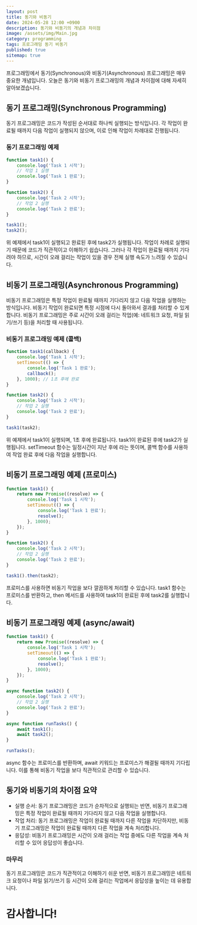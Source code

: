 ```yaml
---
layout: post
title: 동기와 비동기
date: 2024-05-28 12:00 +0900
description: 동기와 비동기의 개념과 차이점
image: /assets/img/Main.jpg
category: programming
tags: 프로그래밍 동기 비동기
published: true
sitemap: true
---
```


프로그래밍에서 동기(Synchronous)와 비동기(Asynchronous) 프로그래밍은 매우 중요한 개념입니다. 오늘은 동기와 비동기 프로그래밍의 개념과 차이점에 대해 자세히 알아보겠습니다.



## 동기 프로그래밍(Synchronous Programming)
동기 프로그래밍은 코드가 작성된 순서대로 하나씩 실행되는 방식입니다. 각 작업이 완료될 때까지 다음 작업이 실행되지 않으며, 이로 인해 작업이 차례대로 진행됩니다.

### 동기 프로그래밍 예제

```javascript
function task1() {
    console.log('Task 1 시작');
    // 작업 1 실행
    console.log('Task 1 완료');
}

function task2() {
    console.log('Task 2 시작');
    // 작업 2 실행
    console.log('Task 2 완료');
}

task1();
task2();
```
위 예제에서 task1이 실행되고 완료된 후에 task2가 실행됩니다. 작업이 차례로 실행되기 때문에 코드가 직관적이고 이해하기 쉽습니다. 그러나 각 작업이 완료될 때까지 기다려야 하므로, 시간이 오래 걸리는 작업이 있을 경우 전체 실행 속도가 느려질 수 있습니다.



## 비동기 프로그래밍(Asynchronous Programming)
비동기 프로그래밍은 특정 작업이 완료될 때까지 기다리지 않고 다음 작업을 실행하는 방식입니다. 비동기 작업이 완료되면 특정 시점에 다시 돌아와서 결과를 처리할 수 있게 합니다. 비동기 프로그래밍은 주로 시간이 오래 걸리는 작업(예: 네트워크 요청, 파일 읽기/쓰기 등)을 처리할 때 사용됩니다.

### 비동기 프로그래밍 예제 (콜백)
```javascript
function task1(callback) {
    console.log('Task 1 시작');
    setTimeout(() => {
        console.log('Task 1 완료');
        callback();
    }, 1000); // 1초 후에 완료
}

function task2() {
    console.log('Task 2 시작');
    // 작업 2 실행
    console.log('Task 2 완료');
}

task1(task2);
```
위 예제에서 task1이 실행되며, 1초 후에 완료됩니다. task1이 완료된 후에 task2가 실행됩니다. 
setTimeout 함수는 일정시간이 지난 후에 라는 뜻이며, 콜백 함수를 사용하여 작업 완료 후에 다음 작업을 실행합니다.

## 비동기 프로그래밍 예제 (프로미스)
```javascript
function task1() {
    return new Promise((resolve) => {
        console.log('Task 1 시작');
        setTimeout(() => {
            console.log('Task 1 완료');
            resolve();
        }, 1000);
    });
}

function task2() {
    console.log('Task 2 시작');
    // 작업 2 실행
    console.log('Task 2 완료');
}

task1().then(task2);
```
프로미스를 사용하면 비동기 작업을 보다 깔끔하게 처리할 수 있습니다. task1 함수는 프로미스를 반환하고, then 메서드를 사용하여 task1이 완료된 후에 task2를 실행합니다.

## 비동기 프로그래밍 예제 (async/await)
```javascript
function task1() {
    return new Promise((resolve) => {
        console.log('Task 1 시작');
        setTimeout(() => {
            console.log('Task 1 완료');
            resolve();
        }, 1000);
    });
}

async function task2() {
    console.log('Task 2 시작');
    // 작업 2 실행
    console.log('Task 2 완료');
}

async function runTasks() {
    await task1();
    await task2();
}

runTasks();
```
async 함수는 프로미스를 반환하며, await 키워드는 프로미스가 해결될 때까지 기다립니다. 이를 통해 비동기 작업을 보다 직관적으로 관리할 수 있습니다.

## 동기와 비동기의 차이점 요약
- 실행 순서: 동기 프로그래밍은 코드가 순차적으로 실행되는 반면, 비동기 프로그래밍은 특정 작업이 완료될 때까지 기다리지 않고 다음 작업을 실행합니다.
- 작업 처리: 동기 프로그래밍은 작업이 완료될 때까지 다른 작업을 차단하지만, 비동기 프로그래밍은 작업이 완료될 때까지 다른 작업을 계속 처리합니다.
- 응답성: 비동기 프로그래밍은 시간이 오래 걸리는 작업 중에도 다른 작업을 계속 처리할 수 있어 응답성이 좋습니다.

### 마무리
동기 프로그래밍은 코드가 직관적이고 이해하기 쉬운 반면, 비동기 프로그래밍은 네트워크 요청이나 파일 읽기/쓰기 등 시간이 오래 걸리는 작업에서 응답성을 높이는 데 유용합니다.
# 감사합니다!
